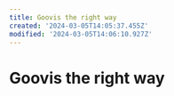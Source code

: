 ```yaml
---
title: Goovis the right way
created: '2024-03-05T14:05:37.455Z'
modified: '2024-03-05T14:06:10.927Z'
---
```


# Goovis the right way


